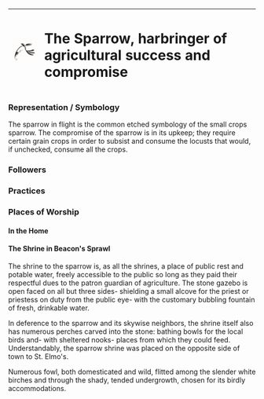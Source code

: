 | <img src="art/sparrow.png" width="150"/>| <h1> The Sparrow, harbringer of agricultural success and compromise </h1> |
| ------------- | :--- |

### Representation / Symbology
The sparrow in flight is the common etched symbology of the small crops sparrow. The compromise of the sparrow is in its upkeep; they require certain grain crops in order to subsist and consume the locusts that would, if unchecked, consume all the crops.

### Followers

### Practices


### Places of Worship
#### In the Home


#### The Shrine in Beacon's Sprawl
The shrine to the sparrow is, as all the shrines, a place of public rest and potable water, freely accessible to the public so long as they paid their respectful dues to the patron guardian of agriculture. The stone gazebo is open faced on all but three sides- shielding a small alcove for the priest or priestess on duty from the public eye- with the customary bubbling fountain of fresh, drinkable water.

In deference to the sparrow and its skywise neighbors, the shrine itself also has numerous perches carved into the stone: bathing bowls for the local birds and- with sheltered nooks- places from which they could feed. Understandably, the sparrow shrine was placed on the opposite side of town to St. Elmo's. 

Numerous fowl, both domesticated and wild, flitted among the slender white birches and through the shady, tended undergrowth, chosen for its birdly accommodations.
